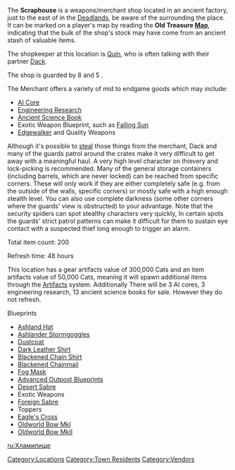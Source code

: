 The **Scraphouse** is a weapons/merchant shop located in an ancient
factory, just to the east of [](Black_Desert_City.md) in the
[Deadlands](Deadlands.md "wikilink"), be aware of the [](Weather_Effects.md#Acid_Rain) surrounding the place. It
can be marked on a player's map by reading the **Old Treasure
[Map](Maps.md "wikilink")**, indicating that the bulk of the shop's stock
may have come from an ancient stash of valuable items.

The shopkeeper at this location is [Quin](Quin.md "wikilink"), who is often
talking with their partner [Dack](Dack.md "wikilink").

The shop is guarded by 8 [](Soldierbot_Guard.md) and 5 [](Security_Spider_II.md).

The Merchant offers a variety of mid to endgame goods which may include:

- [AI Core](AI%20Core.md "wikilink")
- [Engineering Research](Engineering_Research.md "wikilink")
- [Ancient Science Book](Ancient_Science_Book.md "wikilink")
- Exotic Weapon Blueprint, such as [Falling Sun](Falling_Sun.md "wikilink")
- [Edgewalker](Edgewalkers.md "wikilink") and [](Skeleton_Smiths_(Manufacturer).md) Quality Weapons

Although it's possible to [steal](Thievery.md "wikilink") those things from
the merchant, Dack and many of the guards patrol around the crates make
it very difficult to get away with a meaningful haul. A very high level
character on thievery and lock-picking is recommended. Many of the
general storage containers (including barrels, which are never locked)
can be reached from specific corners. These will only work if they are
either completely safe (e.g. from the outside of the walls, specific
corners) or mostly safe with a high enough stealth level. You can also
use complete darkness (some other corners where the guards' view is
obstructed) to your advantage. Note that the security spiders can spot
stealthy characters very quickly, In certain spots the guards' strict
patrol patterns can make it difficult for them to sustain eye contact
with a suspected thief long enough to trigger an alarm.

Total item count: 200

Refresh time: 48 hours

This location has a gear artifacts value of 300,000 Cats and an item
artifacts value of 50,000 Cats, meaning it will spawn additional items
through the [Artifacts](Artifacts.md "wikilink") system. Additionally There
will be 3 AI cores, 3 engineering research, 13 ancient science books for
sale. However they do not refresh.

Blueprints

- [Ashland Hat](Ashland_Hat.md "wikilink")
- [Ashlander Stormgoggles](Ashlander_Stormgoggles.md "wikilink")
- [Dustcoat](Dustcoat.md "wikilink")
- [Dark Leather Shirt](Dark_Leather_Shirt.md "wikilink")
- [Blackened Chain Shirt](Blackened_Chain_Shirt.md "wikilink")
- [Blackened Chainmail](Blackened_Chainmail.md "wikilink")
- [Fog Mask](Fog_Mask.md "wikilink")
- [Advanced Outpost
  Blueprints](https://kenshi.fandom.com/wiki/Blueprints#Advanced_Outpost_Blueprints)
- [Desert Sabre](Desert_Sabre.md "wikilink")
- Exotic Weapons
- [Foreign Sabre](Foreign_Sabre.md "wikilink")
- Toppers
- [Eagle's Cross](Eagle's_Cross.md "wikilink")
- [Oldworld Bow MkI](Oldworld_Bow_MkI.md "wikilink")
- [Oldworld Bow MkII](Oldworld_Bow_MkII.md "wikilink")

[ru:Хламилище](ru:Хламилище "wikilink")

[Category:Locations](Category:Locations "wikilink") [Category:Town
Residents](Category:Town_Residents "wikilink")
[Category:Vendors](Category:Vendors "wikilink")
